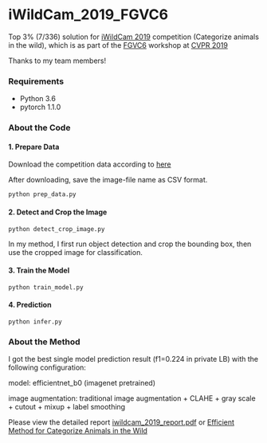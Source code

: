 # iWildCam_2019_FGVC6
Top 3% (7/336)  solution for [iWildCam 2019](https://www.kaggle.com/c/iwildcam-2019-fgvc6/overview) competition (Categorize animals in the wild), which is as part of the  [FGVC6](https://sites.google.com/view/fgvc6/home) workshop at [CVPR 2019](http://cvpr2019.thecvf.com/)

Thanks to my team members!

### Requirements
* Python 3.6
* pytorch 1.1.0

### About the Code

#### 1. Prepare Data
Download the competition data according to [here](data/README.md)

After downloading, save the image-file name as CSV format.
```
python prep_data.py
```

#### 2. Detect and Crop the Image 
```
python detect_crop_image.py
```
In my method, I first run object detection and crop the bounding box, then use the cropped image for classification. 
#### 3. Train the Model
```
python train_model.py
```
#### 4. Prediction

```
python infer.py
```

### About the Method

I got the best single model prediction result (f1=0.224 in private LB) with the following configuration:

model: efficientnet_b0 (imagenet pretrained)

image augmentation: traditional image augmentation + CLAHE + gray scale + cutout + mixup + label smoothing

Please view the detailed report [iwildcam_2019_report.pdf](iwildcam_2019_report.pdf) or [Efficient Method for Categorize Animals in the Wild](https://arxiv.org/ftp/arxiv/papers/1907/1907.13037.pdf)
